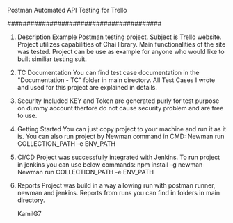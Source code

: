 Postman Automated API Testing for Trello

########################################

1. Description
  Example Postman testing project. Subject is Trello website. Project utilizes capabilities of Chai library. Main functionalities of the site was tested.
  Project can be use as example for anyone who would like to built similiar testing suit.

2. TC Documentation
  You can find test case documentation in the "Documentation - TC" folder in main directory. All Test Cases I wrote and used for this project are explained in details.

3. Security
  Included KEY and Token are generated purly for test purpose on dummy account therfore do not cause security problem and are free to use.

4. Getting Started
   You can just copy project to your machine and run it as it is.
   You can also run project by Newman command in CMD:
   Newman run COLLECTION_PATH -e ENV_PATH

5. CI/CD
   Project was successfully integrated with Jenkins. To run project in jenkins you can use below commands:
   npm install -g newman
   Newman run COLLECTION_PATH -e ENV_PATH

6. Reports
   Project was build in a way allowing run with postman runner, newman and jenkins. Reports from runs you can find in folders in main directory.

   KamilG7
  
